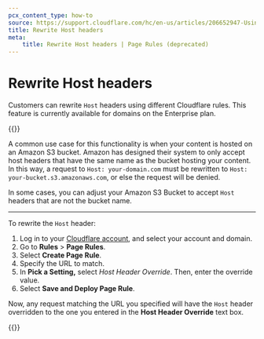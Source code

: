 ```yaml
---
pcx_content_type: how-to
source: https://support.cloudflare.com/hc/en-us/articles/206652947-Using-Page-Rules-to-rewrite-Host-Headers
title: Rewrite Host headers
meta:
    title: Rewrite Host headers | Page Rules (deprecated)
---
```


# Rewrite Host headers

Customers can rewrite `Host` headers using different Cloudflare rules. This feature is currently available for domains on the Enterprise plan.

{{<render file="_page-rules-deprecation.md">}}

A common use case for this functionality is when your content is hosted on an Amazon S3 bucket. Amazon has designed their system to only accept host headers that have the same name as the bucket hosting your content. In this way, a request to `Host: your-domain.com` must be rewritten to `Host: your-bucket.s3.amazonaws.com`, or else the request will be denied.

In some cases, you can adjust your Amazon S3 Bucket to accept `Host` headers that are not the bucket name.

---

To rewrite the `Host` header:

1. Log in to your [Cloudflare account](https://dash.cloudflare.com), and select your account and domain.
2. Go to **Rules** > **Page Rules**.
3. Select **Create Page Rule**.
4. Specify the URL to match.
5. In **Pick a Setting,** select _Host Header Override_. Then, enter the override value.
6. Select **Save and Deploy Page Rule**.

Now, any request matching the URL you specified will have the `Host` header overridden to the one you entered in the **Host Header Override** text box.

{{<render file="_page-rule-proxied-dns-warning.md">}}
